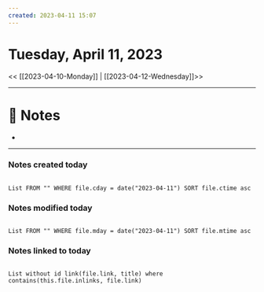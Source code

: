 ```yaml
---
created: 2023-04-11 15:07
---
```


# Tuesday, April 11, 2023

<< [[2023-04-10-Monday]] | [[2023-04-12-Wednesday]]>>

---

# 📝 Notes
- 

---

### Notes created today

```dataview

List FROM "" WHERE file.cday = date("2023-04-11") SORT file.ctime asc

```

### Notes modified today

```dataview

List FROM "" WHERE file.mday = date("2023-04-11") SORT file.mtime asc

```

### Notes linked to today

```dataview 

List without id link(file.link, title) where contains(this.file.inlinks, file.link)

```